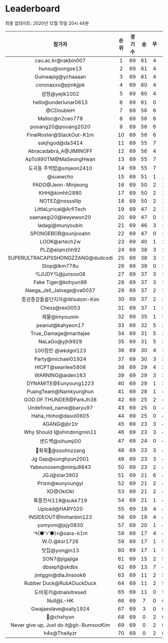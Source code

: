 # Leaderboard
최종 업데이트: 2020년 12월 15일 20시 44분




| 참가자 | 순위 | 경기수 | 승 | 무 | 패 | 승점 |
|:---:|:---:|:---:|:---:|:---:|:---:|:---:|
| cau.ac.kr@rakbin007 | 1 | 69 | 61 | 4 | 4 | 187 |
| hunsu@songse13 | 2 | 69 | 61 | 4 | 4 | 187 |
| Guineapig@ychaaaan | 3 | 69 | 61 | 4 | 4 | 187 |
| coronaxxx@pjmkjjpk | 4 | 69 | 60 | 4 | 5 | 184 |
| 삼정@yejik1002 | 5 | 69 | 60 | 4 | 5 | 184 |
| hello@underlunar0613 | 6 | 69 | 61 | 0 | 8 | 183 |
| @CDoubleH | 7 | 69 | 56 | 6 | 7 | 174 |
| Malloc@n2ceo778 | 8 | 69 | 56 | 6 | 7 | 174 |
| pooang20@pooang2020 | 9 | 69 | 56 | 6 | 7 | 174 |
| FinalRoster@StackOut-K1m | 10 | 69 | 56 | 6 | 7 | 174 |
| sskjhgod@da3414 | 11 | 69 | 55 | 7 | 7 | 172 |
| Abracadabra_A@JIMINOFF | 12 | 69 | 56 | 4 | 9 | 172 |
| ApTo990TM@MaSeongHwan | 13 | 69 | 55 | 7 | 7 | 172 |
| 도곡동 주먹밥@smjeon2410 | 14 | 69 | 55 | 7 | 7 | 172 |
| @suewcho | 15 | 69 | 51 | 1 | 17 | 154 |
| PADO@Jeon-Minjeong | 16 | 69 | 50 | 2 | 17 | 152 |
| KHH@kimhh2880 | 17 | 69 | 50 | 2 | 17 | 152 |
| NOTEZ@nsssslllp | 18 | 69 | 50 | 2 | 17 | 152 |
| LittleLyrical@ArfiTech | 19 | 69 | 47 | 2 | 20 | 143 |
| saenaegi20@leeyewon20 | 20 | 69 | 47 | 0 | 22 | 141 |
| ladagi@munyoubin | 21 | 69 | 46 | 3 | 20 | 141 |
| SPONGEBOB@sunjooahn | 22 | 69 | 47 | 0 | 22 | 141 |
| LOOK@artech2w | 23 | 69 | 40 | 1 | 28 | 121 |
| PLZ@alqmzhh92 | 24 | 69 | 38 | 3 | 28 | 117 |
| SUPERULTRACAPSSHONGZZANG@dudcodi | 25 | 69 | 38 | 3 | 28 | 117 |
| Stop@lkm778u | 26 | 69 | 39 | 0 | 30 | 117 |
| 💘JUDY💘@junsoo08 | 27 | 69 | 37 | 3 | 29 | 114 |
| Fake Tiger@kohyun98 | 28 | 69 | 37 | 3 | 29 | 114 |
| Naega_Jeil_Jalnaga@va0037 | 29 | 69 | 37 | 2 | 30 | 113 |
| 종강종강돌을던지자@Wisdom-Kim | 30 | 69 | 37 | 2 | 30 | 113 |
| Chess@rex0053 | 31 | 69 | 37 | 1 | 31 | 112 |
| 제물@imyoumin | 32 | 69 | 35 | 1 | 33 | 106 |
| peanut@kahyeon17 | 33 | 69 | 32 | 5 | 32 | 101 |
| True_Damage@maritajee | 34 | 69 | 31 | 5 | 33 | 98 |
| NaLaGo@yjh9929 | 35 | 69 | 31 | 5 | 33 | 98 |
| 100점만 @wkdgnl123 | 36 | 69 | 30 | 4 | 35 | 94 |
| Party@michael01924 | 37 | 69 | 30 | 3 | 36 | 93 |
| HICPT@seanlee5808 | 38 | 69 | 29 | 4 | 36 | 91 |
| WARNING@aiden163 | 39 | 69 | 29 | 3 | 37 | 90 |
| DYNAMITE@Eunyoung1223 | 40 | 69 | 29 | 1 | 39 | 88 |
| PuangTeam@Namkyunghun | 41 | 69 | 28 | 1 | 40 | 85 |
| GOD.OF.THUNDER@ParkJh38 | 42 | 69 | 25 | 2 | 42 | 77 |
| Undefined_name@baryu97 | 43 | 69 | 25 | 0 | 44 | 75 |
| Haha_Hoho@dasol0605 | 44 | 69 | 25 | 0 | 44 | 75 |
| AGANG@jbr1tr | 45 | 69 | 23 | 3 | 43 | 72 |
| Why Should I@shindongmin11 | 46 | 69 | 23 | 3 | 43 | 72 |
| 샌드백@sihumji00 | 47 | 69 | 24 | 0 | 45 | 72 |
| 💫휙휙💫@soohnzzang | 48 | 69 | 23 | 3 | 43 | 72 |
| Jg Gap@sunghyun2001 | 49 | 69 | 23 | 3 | 43 | 72 |
| Yabeunosem@minju8843 | 50 | 69 | 23 | 2 | 44 | 71 |
| JGJ@star3802 | 51 | 69 | 21 | 6 | 42 | 69 |
| Prism@eunyoungyi | 52 | 69 | 21 | 2 | 46 | 65 |
| XD@OkiOkl | 53 | 69 | 21 | 2 | 46 | 65 |
| 폭풍전사119@sukk719 | 54 | 69 | 21 | 1 | 47 | 64 |
| Upload@HARY020 | 55 | 69 | 19 | 4 | 46 | 61 |
| INSIDEOUT@Imhanbin123 | 56 | 69 | 19 | 4 | 46 | 61 |
| yomyom@jsjy0830 | 57 | 69 | 20 | 1 | 48 | 61 |
| ◝٩(●'▿'●)۶@sara-k1m | 58 | 69 | 17 | 4 | 48 | 55 |
| W.O.@ksr1726 | 59 | 69 | 17 | 1 | 51 | 52 |
| 맛집@yongjin13 | 60 | 69 | 17 | 1 | 51 | 52 |
| SON7@jigajiga | 61 | 69 | 15 | 2 | 52 | 47 |
| dbsepf@skdbs | 62 | 69 | 13 | 7 | 49 | 46 |
| jmtggm@dlaJinsook6 | 63 | 69 | 11 | 2 | 56 | 35 |
| Rubber Duck@RubADuckDuck | 64 | 69 | 11 | 2 | 56 | 35 |
| 도비윙키@dnalsitresed | 65 | 69 | 11 | 0 | 58 | 33 |
| Null@L-HK | 66 | 69 | 7 | 0 | 62 | 21 |
| Gwajaeslave@sally1924 | 67 | 69 | 3 | 0 | 66 | 9 |
| 👑@chxhyxn | 68 | 69 | 0 | 2 | 67 | 2 |
| Never give up, Just do it@gh-BumsooKim | 69 | 69 | 0 | 2 | 67 | 2 |
| h4x@TheAyzr | 70 | 69 | 0 | 2 | 67 | 2 |